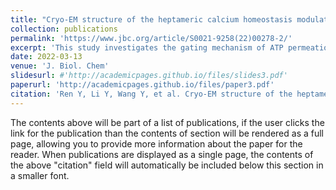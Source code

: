 ```yaml
---
title: "Cryo-EM structure of the heptameric calcium homeostasis modulator 1 channel."
collection: publications
permalink: 'https://www.jbc.org/article/S0021-9258(22)00278-2/'
excerpt: 'This study investigates the gating mechanism of ATP permeation in Calcium homeostasis modulator 1 (CALHM1), a voltage- and Ca2+-gated ATP channel critical for neuronal signaling. Using cryo-EM, the authors resolved structures of Danio rerio CALHM1 heptamers and an octamer in ATP-nonconducting states, with resolutions ranging from 2.9 Å to 3.5 Å. Structural analysis reveals a central pore diameter of approximately 6.6 Å in the heptameric CALHM1, with the N-helix positioned to avoid steric clashes. Molecular dynamics simulations suggest that the transition of the N-helix from the “down” to the “up” position significantly increases the pore size for ATP permeation. These findings offer crucial insights into the ATP gating mechanism of CALHM1.'
date: 2022-03-13
venue: 'J. Biol. Chem'
slidesurl: #'http://academicpages.github.io/files/slides3.pdf'
paperurl: 'http://academicpages.github.io/files/paper3.pdf'
citation: 'Ren Y, Li Y, Wang Y, et al. Cryo-EM structure of the heptameric calcium homeostasis modulator 1 channel. J Biol Chem 2022,298(5).'
---
```


The contents above will be part of a list of publications, if the user clicks the link for the publication than the contents of section will be rendered as a full page, allowing you to provide more information about the paper for the reader. When publications are displayed as a single page, the contents of the above "citation" field will automatically be included below this section in a smaller font.
